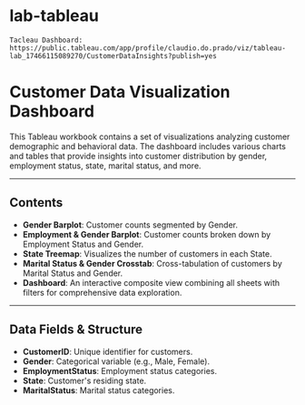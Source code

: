 # lab-tableau

    Tacleau Dashboard: https://public.tableau.com/app/profile/claudio.do.prado/viz/tableau-lab_17466115089270/CustomerDataInsights?publish=yes

# Customer Data Visualization Dashboard

This Tableau workbook contains a set of visualizations analyzing customer demographic and behavioral data. The dashboard includes various charts and tables that provide insights into customer distribution by gender, employment status, state, marital status, and more.

---

## Contents

- **Gender Barplot**: Customer counts segmented by Gender.
- **Employment & Gender Barplot**: Customer counts broken down by Employment Status and Gender.
- **State Treemap**: Visualizes the number of customers in each State.
- **Marital Status & Gender Crosstab**: Cross-tabulation of customers by Marital Status and Gender.
- **Dashboard**: An interactive composite view combining all sheets with filters for comprehensive data exploration.

---

## Data Fields & Structure

- **CustomerID**: Unique identifier for customers.
- **Gender**: Categorical variable (e.g., Male, Female).
- **EmploymentStatus**: Employment status categories.
- **State**: Customer's residing state.
- **MaritalStatus**: Marital status categories.



